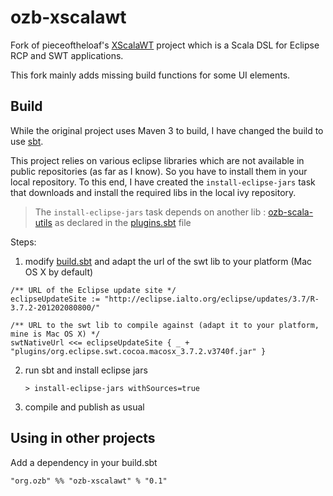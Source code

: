 # ozb-xscalawt

Fork of pieceoftheloaf's [XScalaWT](http://pieceoftheloaf.github.io/XScalaWT/) project which is a Scala DSL for Eclipse RCP and SWT applications.

This fork mainly adds missing build functions for some UI elements.

## Build

While the original project uses Maven 3 to build, I have changed the build to use [sbt](http://www.scala-sbt.org/).

This project relies on various eclipse libraries which are not available in public repositories (as far as I know). So you have to install them in your local repository.
To this end, I have created the `install-eclipse-jars` task that downloads and install the required libs in the local ivy repository.

> The `install-eclipse-jars` task depends on another lib : [ozb-scala-utils](http://github.com/ozeebee/ozb-scala-utils) as declared in the [plugins.sbt](project/plugins.sbt) file

Steps:  

1. modify [build.sbt](build.sbt) and adapt the url of the swt lib to your platform (Mac OS X by default)

```
/** URL of the Eclipse update site */
eclipseUpdateSite := "http://eclipse.ialto.org/eclipse/updates/3.7/R-3.7.2-201202080800/"

/** URL to the swt lib to compile against (adapt it to your platform, mine is Mac OS X) */
swtNativeUrl <<= eclipseUpdateSite { _ + "plugins/org.eclipse.swt.cocoa.macosx_3.7.2.v3740f.jar" }

```
	
2. run sbt and install eclipse jars

	`> install-eclipse-jars withSources=true`

3. compile and publish as usual

## Using in other projects

Add a dependency in your build.sbt

	"org.ozb" %% "ozb-xscalawt" % "0.1"
